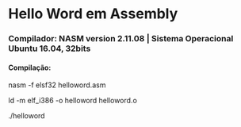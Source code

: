 # Hello Word em Assembly
### Compilador: NASM version 2.11.08 | Sistema Operacional Ubuntu 16.04, 32bits

#### Compilação:
<p>nasm -f elsf32 helloword.asm</p>
<p>ld -m elf_i386 -o helloword helloword.o</p>
<p>./helloword</p>
